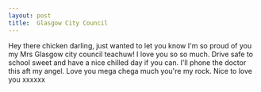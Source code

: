 ```yaml
---
layout: post
title:  Glasgow City Council
---
```

Hey there chicken darling, just wanted to let you know I'm so proud of you my Mrs Glasgow city council teachuw! I love you so so much. Drive safe to school sweet and have a nice chilled day if you can. I'll phone the doctor this aft my angel. Love you mega chega much you're my rock. Nice to love you xxxxxx
